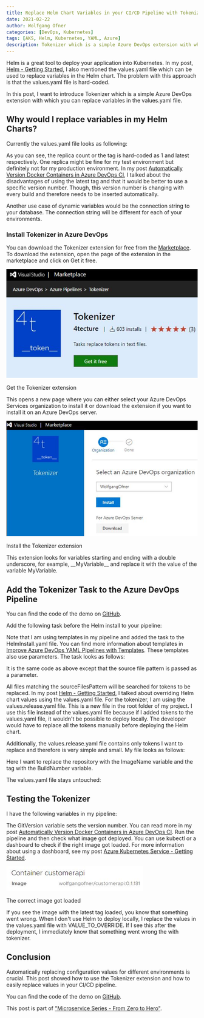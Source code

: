 ```yaml
---
title: Replace Helm Chart Variables in your CI/CD Pipeline with Tokenizer
date: 2021-02-22
author: Wolfgang Ofner
categories: [DevOps, Kubernetes]
tags: [AKS, Helm, Kubernetes, YAML, Azure]
description: Tokenizer which is a simple Azure DevOps extension with which you can replace variables in Helm charts inside an Azure DevOps CI/CD pipeline.
---
```


Helm is a great tool to deploy your application into Kubernetes. In my post, [Helm - Getting Started](/helm-getting-started), I also mentioned the values.yaml file which can be used to replace variables in the Helm chart. The problem with this approach is that the values.yaml file is hard-coded.

In this post, I want to introduce Tokenizer which is a simple Azure DevOps extension with which you can replace variables in the values.yaml file. 

## Why would I replace variables in my Helm Charts?

Currently the values.yaml file looks as following:

<script src="https://gist.github.com/WolfgangOfner/f75c7798c44d6a381019223031720350.js"></script>

As you can see, the replica count or the tag is hard-coded as 1 and latest respectively. One replica might be fine for my test environment but definitely not for my production environment. In my post [Automatically Version Docker Containers in Azure DevOps CI](/automatically-version-docker-container), I talked about the disadvantages of using the latest tag and that it would be better to use a specific version number. Though, this version number is changing with every build and therefore needs to be inserted automatically.

Another use case of dynamic variables would be the connection string to your database. The connection string will be different for each of your environments. 

### Install Tokenizer in Azure DevOps

You can download the Tokenizer extension for free from the [Marketplace](https://marketplace.visualstudio.com/items?itemName=4tecture.Tokenizer). To download the extension, open the page of the extension in the marketplace and click on Get it free.

<div class="col-12 col-sm-10 aligncenter">
  <a href="/assets/img/posts/2021/02/Get-the-Tokenizer-extension.jpg"><img loading="lazy" src="/assets/img/posts/2021/02/Get-the-Tokenizer-extension.jpg" alt="Get the Tokenizer extension" /></a>
  
  <p>
   Get the Tokenizer extension
  </p>
</div>

This opens a new page where you can either select your Azure DevOps Services organization to install it or download the extension if you want to install it on an Azure DevOps server.

<div class="col-12 col-sm-10 aligncenter">
  <a href="/assets/img/posts/2021/02/Install-the-Tokenizer-extension.jpg"><img loading="lazy" src="/assets/img/posts/2021/02/Install-the-Tokenizer-extension.jpg" alt="Install the Tokenizer extension" /></a>
  
  <p>
   Install the Tokenizer extension
  </p>
</div>

This extension looks for variables starting and ending with a double underscore, for example, \_\_MyVariable\_\_ and replace it with the value of the variable MyVariable.

## Add the Tokenizer Task to the Azure DevOps Pipeline

You can find the code of the demo on <a href="https://github.com/WolfgangOfner/MicroserviceDemo/blob/master/CustomerApi/pipelines" target="_blank" rel="noopener noreferrer">GitHub</a>.

Add the following task before the Helm install to your pipeline:

<script src="https://gist.github.com/WolfgangOfner/f2b5fafd6444c4b0d77d3325e1a60270.js"></script>

Note that I am using templates in my pipeline and added the task to the HelmInstall.yaml file. You can find more information about templates in [Improve Azure DevOps YAML Pipelines with Templates](/improve-azure-devops-pipelines-templates). These templates also use parameters. The task looks as follows:

<script src="https://gist.github.com/WolfgangOfner/febd71355c2c6ca52068901be0bffbbc.js"></script>

It is the same code as above except that the source file pattern is passed as a parameter.

All files matching the sourceFilesPattern will be searched for tokens to be replaced. In my post [Helm - Getting Started](/helm-getting-started), I talked about overriding Helm chart values using the values.yaml file. For the tokenizer, I am using the values.release.yaml file. This is a new file in the root folder of my project. I use this file instead of the values.yaml file because if I added tokens to the values.yaml file, it wouldn't be possible to deploy locally. The developer would have to replace all the tokens manually before deploying the Helm chart.

Additionally, the values.release.yaml file contains only tokens I want to replace and therefore is very simple and small. My file looks as follows:

<script src="https://gist.github.com/WolfgangOfner/7fe51f6151ab5d6c8f1bb91ed9be697d.js"></script>

Here I want to replace the repository with the ImageName variable and the tag with the BuildNumber variable. 

The values.yaml file stays untouched:

<script src="https://gist.github.com/WolfgangOfner/e1176581d1c4c0216fe7aeb80129cf8c.js"></script>

## Testing the Tokenizer

I have the following variables in my pipeline:

<script src="https://gist.github.com/WolfgangOfner/c007f3aa5240f26914cf476f879c25f3.js"></script>

The GitVersion variable sets the version number. You can read more in my post [Automatically Version Docker Containers in Azure DevOps CI](/automatically-version-docker-container). Run the pipeline and then check what image got deployed. You can use kubectl or a dashboard to check if the right image got loaded. For more information about using a dashboard, see my post [Azure Kubernetes Service - Getting Started](/azure-kubernetes-service-getting-started). 

<div class="col-12 col-sm-10 aligncenter">
  <a href="/assets/img/posts/2021/02/The-correct-image-got-loaded.jpg"><img loading="lazy" src="/assets/img/posts/2021/02/The-correct-image-got-loaded.jpg" alt="The correct image got loaded" /></a>
  
  <p>
   The correct image got loaded
  </p>
</div>

If you see the image with the latest tag loaded, you know that something went wrong. When I don't use Helm to deploy locally, I replace the values in the values.yaml file with VALUE_TO_OVERRIDE. If I see this after the deployment, I immediately know that something went wrong the with tokenizer.

## Conclusion

Automatically replacing configuration values for different environments is crucial. This post showed how to use the Tokenizer extension and how to easily replace values in your CI/CD pipeline.

You can find the code of the demo on <a href="https://github.com/WolfgangOfner/MicroserviceDemo" target="_blank" rel="noopener noreferrer">GitHub</a>.

This post is part of ["Microservice Series - From Zero to Hero"](/microservice-series-from-zero-to-hero).